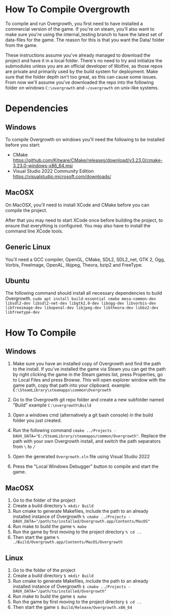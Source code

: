 # How To Compile Overgrowth

To compile and run Overgrowth, you first need to have installed a commercial version of the game. 
If you're on steam, you'll also want to make sure you're using the internal_testing branch to have the latest set of data-files for the game.
The reason for this is that you want the Data/ folder from the game.

These instructions assume you've already managed to download the project and have it in a local folder. There's no need to try and initialize the submodules unless you are an official developer of Wolfire, as those repos are private and primarily used by the build system for deployment. Make sure that the folder depth isn't too great, as this can cause some issues. From now we'll assume you've downloaded the repo into the following folder on windows ```C:\overgrowth``` and ```~/overgrowth``` on unix-like systems.

# Dependencies

## Windows

To compile Overgrowth on windows you'll need the following to be installed before you start:
* CMake https://github.com/Kitware/CMake/releases/download/v3.23.0/cmake-3.23.0-windows-x86_64.msi
* Visual Studio 2022 Community Edition https://visualstudio.microsoft.com/downloads/

## MacOSX

On MacOSX, you'll need to install XCode and CMake before you can compile the project.

After that you may need to start XCode once before building the project, to ensure that everything is configured. You may also have to install the command line XCode tools.

## Generic Linux

You'll need a GCC compiler, OpenGL, CMake, SDL2, SDL2_net, GTK 2, Ogg, Vorbis, FreeImage, OpenAL, libjpeg, Theora, bzip2 and FreeType.

## Ubuntu

The following command should install all necessary dependencies to build Overgrowth.
```sudo apt install build-essential cmake mesa-common-dev libsdl2-dev libsdl2-net-dev libgtk2.0-dev libogg-dev libvorbis-dev libfreeimage-dev libopenal-dev libjpeg-dev libtheora-dev libbz2-dev libfreetype-dev```

# How To Compile

## Windows

1. Make sure you have an installed copy of Overgrowth and find the path to the install. If you've installed the game via Steam you can get the path by right clicking the game in the Steam games list, press Properties, go to Local Files and press Browse. This will open explorer window with the game path, copy that path into your clipboard. example: ```E:\SteamLibrary\steamapps\common\Overgrowth```

2. Go to the Overgrowth git repo folder and create a new subfolder named "Build" example ```C:\overgrowth\Build```

3. Open a windows cmd (alternatively a git bash console) in the build folder you just created.

4. Run the following command ```cmake ../Projects -DAUX_DATA="E:/SteamLibrary/steamapps/common/Overgrowth"```. Replace the path with your own Overgrowth install, and switch the path separators from ```\``` to ```/```

5. Open the generated ```Overgrowth.sln``` file using Visual Studio 2022

6. Press the "Local Windows Debugger" button to compile and start the game.

## MacOSX

1. Go to the folder of the project
2. Create a build directory ```% mkdir Build```
3. Run cmake to generate Makefiles, include the path to an already installed instance of Overgrowth ```% cmake ../Projects -DAUX_DATA="/path/to/installed/Overgrowth.app/Contents/MacOS"```
4. Run make to build the game ```% make```
5. Run the game by first moving to the project directory ```% cd ..```
6. Then start the game ```% ./Build/Overgrowth.app/Contents/MacOS/Overgrowth```

## Linux

1. Go to the folder of the project
2. Create a build directory ```$ mkdir Build```
3. Run cmake to generate Makefiles, include the path to an already installed instance of Overgrowth ```$ cmake ../Projects -DAUX_DATA="/path/to/installed/Overgrowth"```
4. Run make to build the game ```$ make```
5. Run the game by first moving to the project directory ```$ cd ..```
6. Then start the game ```$ Build/Release/Overgrowth.x86_64```
